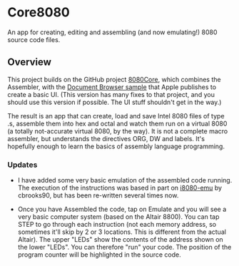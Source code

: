 # Core8080

An app for creating, editing and assembling (and now emulating!) 8080 source code files.

## Overview

This project builds on the GitHub project [8080Core](https://github.com/GrantMeStrength/core8080), which combines the Assembler, with the [Document Browser sample](https://developer.apple.com/documentation/uikit/view_controllers/building_a_document_browser-based_app) that Apple publishes to create a basic UI. (This version has many fixes to that project, and you should use this version if possible. The UI stuff shouldn't get in the way.)

The result is an app that can create, load and save Intel 8080 files of type .s, assemble them into hex and octal and watch them run on a virtual 8080 (a totally not-accurate virtual 8080, by the way). It is not a complete macro assembler, but understands the directives ORG, DW and labels. It's hopefully enough to learn the basics of assembly language programming.

### Updates

* I have added some very basic emulation of the assembled code running. The execution of the instructions was based in part on [i8080-emu](https://github.com/cbrooks90/i8080-emu) by cbrooks90, but has been re-written several times now.

* Once you have Assembled the code, tap on Emulate and you will see a very basic computer system (based on the Altair 8800). You can tap STEP to go through each instruction (not each memory address, so sometimes it'll skip by 2 or 3 locations. This is different from the actual Altair). The upper "LEDs" show the contents of the address shown on the lower "LEDs". You can therefore "run" your code. The position of the program counter will be highlighted in the source code.

